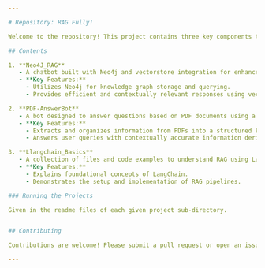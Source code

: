 ```yaml
---

# Repository: RAG Fully!

Welcome to the repository! This project contains three key components that demonstrate the use of AI technologies for retrieval-augmented generation (RAG), knowledge graphs, and chatbot implementations.  

## Contents  

1. **Neo4J_RAG**  
   - A chatbot built with Neo4j and vectorstore integration for enhanced retrieval-augmented generation.  
   - **Key Features:**  
     - Utilizes Neo4j for knowledge graph storage and querying.  
     - Provides efficient and contextually relevant responses using vector embeddings.  

2. **PDF-AnswerBot**  
   - A bot designed to answer questions based on PDF documents using a knowledge graph.  
   - **Key Features:**  
     - Extracts and organizes information from PDFs into a structured knowledge graph.  
     - Answers user queries with contextually accurate information derived from the graph.  

3. **Llangchain_Basics**  
   - A collection of files and code examples to understand RAG using LangChain.  
   - **Key Features:**  
     - Explains foundational concepts of LangChain.  
     - Demonstrates the setup and implementation of RAG pipelines.  

### Running the Projects  

Given in the readme files of each given project sub-directory.


## Contributing  

Contributions are welcome! Please submit a pull request or open an issue for any suggestions or improvements.  

---
```


